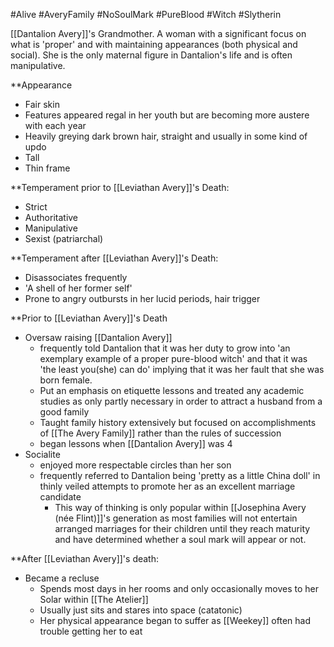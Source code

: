#Alive #AveryFamily #NoSoulMark #PureBlood #Witch #Slytherin 

[[Dantalion Avery]]'s Grandmother. A woman with a significant focus on what is 'proper' and with maintaining appearances (both physical and social). She is the only maternal figure in Dantalion's life and is often manipulative.

**Appearance
- Fair skin
- Features appeared regal in her youth but are becoming more austere with each year
- Heavily greying dark brown hair, straight and usually in some kind of updo
- Tall
- Thin frame

**Temperament prior to [[Leviathan Avery]]'s Death:
- Strict
- Authoritative
- Manipulative
- Sexist (patriarchal)

**Temperament after [[Leviathan Avery]]'s Death:
- Disassociates frequently
- 'A shell of her former self'
- Prone to angry outbursts in her lucid periods, hair trigger 


**Prior to [[Leviathan Avery]]'s Death
- Oversaw raising [[Dantalion Avery]]
	- frequently told Dantalion that it was her duty to grow into 'an exemplary example of a proper pure-blood witch' and that it was 'the least you(she) can do' implying that it was her fault that she was born female.
	- Put an emphasis on etiquette lessons and treated any academic studies as only partly necessary in order to attract a husband from a good family
	- Taught family history extensively but focused on accomplishments of [[The Avery Family]] rather than the rules of succession
	- began lessons when [[Dantalion Avery]] was 4
- Socialite
	- enjoyed more respectable circles than her son
	- frequently referred to Dantalion being 'pretty as a little China doll' in thinly veiled attempts to promote her as an excellent marriage candidate
		- This way of thinking is only popular within [[Josephina Avery (née Flint)]]'s generation as most families will not entertain arranged marriages for their children until they reach maturity and have determined whether a soul mark will appear or not.

**After [[Leviathan Avery]]'s death:
- Became a recluse
	- Spends most days in her rooms and only occasionally moves to her Solar within [[The Atelier]]
	- Usually just sits and stares into space (catatonic)
	- Her physical appearance began to suffer as [[Weekey]] often had trouble getting her to eat
